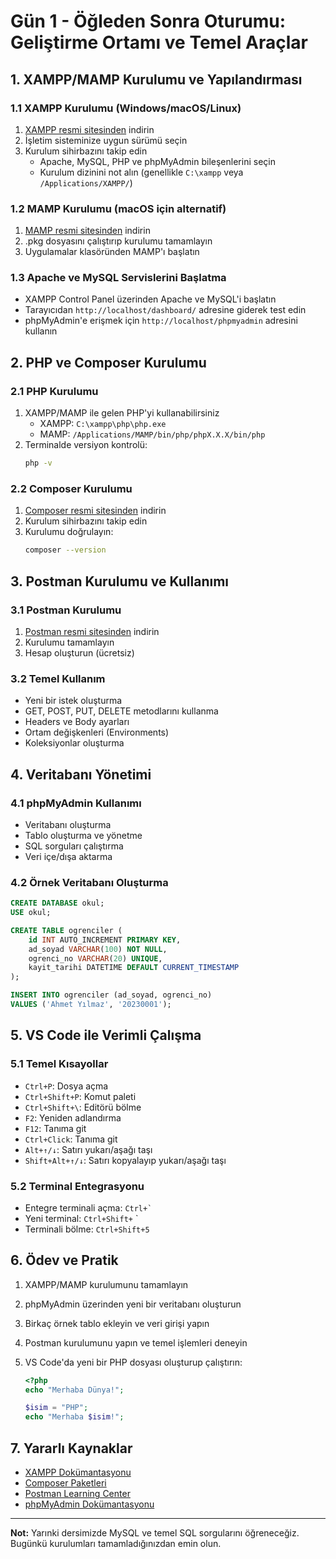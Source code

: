 # Gün 1 - Öğleden Sonra Oturumu: Geliştirme Ortamı ve Temel Araçlar

## 1. XAMPP/MAMP Kurulumu ve Yapılandırması

### 1.1 XAMPP Kurulumu (Windows/macOS/Linux)

1. [XAMPP resmi sitesinden](https://www.apachefriends.org/) indirin
2. İşletim sisteminize uygun sürümü seçin
3. Kurulum sihirbazını takip edin
   - Apache, MySQL, PHP ve phpMyAdmin bileşenlerini seçin
   - Kurulum dizinini not alın (genellikle `C:\xampp` veya `/Applications/XAMPP/`)

### 1.2 MAMP Kurulumu (macOS için alternatif)

1. [MAMP resmi sitesinden](https://www.mamp.info/) indirin
2. .pkg dosyasını çalıştırıp kurulumu tamamlayın
3. Uygulamalar klasöründen MAMP'ı başlatın

### 1.3 Apache ve MySQL Servislerini Başlatma

- XAMPP Control Panel üzerinden Apache ve MySQL'i başlatın
- Tarayıcıdan `http://localhost/dashboard/` adresine giderek test edin
- phpMyAdmin'e erişmek için `http://localhost/phpmyadmin` adresini kullanın

## 2. PHP ve Composer Kurulumu

### 2.1 PHP Kurulumu

1. XAMPP/MAMP ile gelen PHP'yi kullanabilirsiniz
   - XAMPP: `C:\xampp\php\php.exe`
   - MAMP: `/Applications/MAMP/bin/php/phpX.X.X/bin/php`
2. Terminalde versiyon kontrolü:
   ```bash
   php -v
   ```

### 2.2 Composer Kurulumu

1. [Composer resmi sitesinden](https://getcomposer.org/download/) indirin
2. Kurulum sihirbazını takip edin
3. Kurulumu doğrulayın:
   ```bash
   composer --version
   ```

## 3. Postman Kurulumu ve Kullanımı

### 3.1 Postman Kurulumu

1. [Postman resmi sitesinden](https://www.postman.com/downloads/) indirin
2. Kurulumu tamamlayın
3. Hesap oluşturun (ücretsiz)

### 3.2 Temel Kullanım

- Yeni bir istek oluşturma
- GET, POST, PUT, DELETE metodlarını kullanma
- Headers ve Body ayarları
- Ortam değişkenleri (Environments)
- Koleksiyonlar oluşturma

## 4. Veritabanı Yönetimi

### 4.1 phpMyAdmin Kullanımı

- Veritabanı oluşturma
- Tablo oluşturma ve yönetme
- SQL sorguları çalıştırma
- Veri içe/dışa aktarma

### 4.2 Örnek Veritabanı Oluşturma

```sql
CREATE DATABASE okul;
USE okul;

CREATE TABLE ogrenciler (
    id INT AUTO_INCREMENT PRIMARY KEY,
    ad_soyad VARCHAR(100) NOT NULL,
    ogrenci_no VARCHAR(20) UNIQUE,
    kayit_tarihi DATETIME DEFAULT CURRENT_TIMESTAMP
);

INSERT INTO ogrenciler (ad_soyad, ogrenci_no)
VALUES ('Ahmet Yılmaz', '20230001');
```

## 5. VS Code ile Verimli Çalışma

### 5.1 Temel Kısayollar

- `Ctrl+P`: Dosya açma
- `Ctrl+Shift+P`: Komut paleti
- `Ctrl+Shift+\`: Editörü bölme
- `F2`: Yeniden adlandırma
- `F12`: Tanıma git
- `Ctrl+Click`: Tanıma git
- `Alt+↑/↓`: Satırı yukarı/aşağı taşı
- `Shift+Alt+↑/↓`: Satırı kopyalayıp yukarı/aşağı taşı

### 5.2 Terminal Entegrasyonu

- Entegre terminali açma: `` Ctrl+` ``
- Yeni terminal: `Ctrl+Shift+` `
- Terminali bölme: `Ctrl+Shift+5`

## 6. Ödev ve Pratik

1. XAMPP/MAMP kurulumunu tamamlayın
2. phpMyAdmin üzerinden yeni bir veritabanı oluşturun
3. Birkaç örnek tablo ekleyin ve veri girişi yapın
4. Postman kurulumunu yapın ve temel işlemleri deneyin
5. VS Code'da yeni bir PHP dosyası oluşturup çalıştırın:

   ```php
   <?php
   echo "Merhaba Dünya!";

   $isim = "PHP";
   echo "Merhaba $isim!";
   ```

## 7. Yararlı Kaynaklar

- [XAMPP Dokümantasyonu](https://www.apachefriends.org/faq.html)
- [Composer Paketleri](https://packagist.org/)
- [Postman Learning Center](https://learning.postman.com/)
- [phpMyAdmin Dokümantasyonu](https://docs.phpmyadmin.net/)

---

**Not:** Yarınki dersimizde MySQL ve temel SQL sorgularını öğreneceğiz. Bugünkü kurulumları tamamladığınızdan emin olun.
